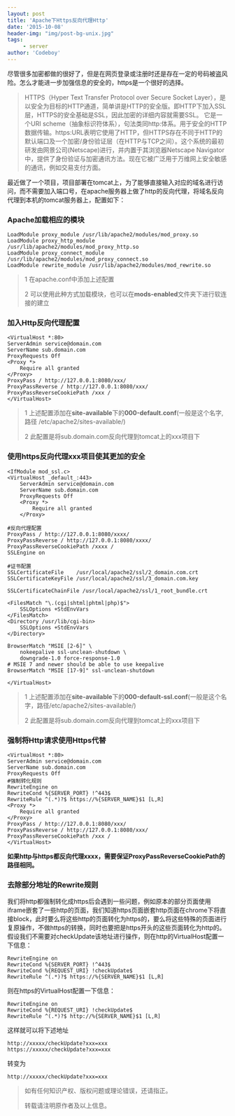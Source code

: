 ```yaml
---
layout: post
title: 'Apache下Https反向代理Http'
date: '2015-10-08'
header-img: "img/post-bg-unix.jpg"
tags:
     - server
author: 'Codeboy'
---
```



尽管很多加密都做的很好了，但是在网页登录或注册时还是存在一定的号码被盗风险。怎么才能进一步加强信息的安全的，https是一个很好的选择。

> HTTPS（Hyper Text Transfer Protocol over Secure Socket Layer），是以安全为目标的HTTP通道，简单讲是HTTP的安全版。即HTTP下加入SSL层，HTTPS的安全基础是SSL，因此加密的详细内容就需要SSL。 它是一个URI scheme（抽象标识符体系），句法类同http:体系。用于安全的HTTP数据传输。https:URL表明它使用了HTTP，但HTTPS存在不同于HTTP的默认端口及一个加密/身份验证层（在HTTP与TCP之间）。这个系统的最初研发由网景公司(Netscape)进行，并内置于其浏览器Netscape Navigator中，提供了身份验证与加密通讯方法。现在它被广泛用于万维网上安全敏感的通讯，例如交易支付方面。
	
最近做了一个项目，项目部署在tomcat上，为了能够直接输入对应的域名进行访问，而不需要加入端口号，在apache服务器上做了http的反向代理，将域名反向代理到本机的tomcat服务器上，配置如下：

### Apache加载相应的模块

	LoadModule proxy_module /usr/lib/apache2/modules/mod_proxy.so
	LoadModule proxy_http_module /usr/lib/apache2/modules/mod_proxy_http.so
	LoadModule proxy_connect_module /usr/lib/apache2/modules/mod_proxy_connect.so
	LoadModule rewrite_module /usr/lib/apache2/modules/mod_rewrite.so

> 1 在apache.conf中添加上述配置
>
> 2 可以使用此种方式加载模块，也可以在**mods-enabled**文件夹下进行软连接的建立


### 加入Http反向代理配置
	
	<VirtualHost *:80>
    ServerAdmin service@domain.com
    ServerName sub.domain.com
    ProxyRequests Off 
    <Proxy *>
        Require all granted
    </Proxy>
    ProxyPass / http://127.0.0.1:8080/xxx/
    ProxyPassReverse / http://127.0.0.1:8080/xxx/
    ProxyPassReverseCookiePath /xxx /
	</VirtualHost>
	
> 1 上述配置添加在**site-available**下的**000-default.conf**(一般是这个名字,路径 /etc/apache2/sites-available/)
>
>  2 此配置是将sub.domain.com反向代理到tomcat上的xxx项目下	


### 使用https反向代理xxx项目使其更加的安全
	
	<IfModule mod_ssl.c>
	<VirtualHost _default_:443>
		ServerAdmin service@domain.com
   		ServerName sub.domain.com
		ProxyRequests Off
   		<Proxy *>
        	Require all granted
   		</Proxy>

	#反向代理配置
    ProxyPass / http://127.0.0.1:8080/xxxx/
    ProxyPassReverse / http://127.0.0.1:8080/xxxx/
    ProxyPassReverseCookiePath /xxxx /
    SSLEngine on
    
	#证书配置
    SSLCertificateFile    /usr/local/apache2/ssl/2_domain.com.crt
    SSLCertificateKeyFile /usr/local/apache2/ssl/3_domain.com.key

    SSLCertificateChainFile /usr/local/apache2/ssl/1_root_bundle.crt

    <FilesMatch "\.(cgi|shtml|phtml|php)$">
        SSLOptions +StdEnvVars
    </FilesMatch>
    <Directory /usr/lib/cgi-bin>
        SSLOptions +StdEnvVars
    </Directory>

    BrowserMatch "MSIE [2-6]" \
        nokeepalive ssl-unclean-shutdown \
        downgrade-1.0 force-response-1.0
    # MSIE 7 and newer should be able to use keepalive
    BrowserMatch "MSIE [17-9]" ssl-unclean-shutdown

	</VirtualHost>
	
> 1 上述配置添加在**site-available**下的**000-default-ssl.conf**(一般是这个名字，路径/etc/apache2/sites-available/)
>
>  2 此配置是将sub.domain.com反向代理到tomcat上的xxx项目下
	
	
	
### 强制将Http请求使用Https代替
	
	<VirtualHost *:80>
    ServerAdmin service@domain.com
    ServerName sub.domain.com
    ProxyRequests Off 
    #强制转化规则
    RewriteEngine on
    RewriteCond %{SERVER_PORT} !^443$
    RewriteRule ^(.*)?$ https://%{SERVER_NAME}$1 [L,R]
    <Proxy *>
        Require all granted
    </Proxy>
    ProxyPass / http://127.0.0.1:8080/xxx/
    ProxyPassReverse / http://127.0.0.1:8080/xxx/
    ProxyPassReverseCookiePath /xxx /
	</VirtualHost>
	
**如果http与https都反向代理xxxx，需要保证ProxyPassReverseCookiePath的路径相同。**

### 去除部分地址的Rewrite规则

我们将http都强制转化成https后会遇到一些问题，例如原本的部分页面使用iframe嵌套了一些http的页面，我们知道https页面嵌套http页面在chrome下将直接block，此时要么将这些http的页面转化为https的，要么将这些特殊的页面进行复原操作，不做https的转换，同时也要把是https开头的这些页面转化为http的。假设我们不需要对checkUpdate该地址进行操作，则在http的VirtualHost配置一下信息：
	
	RewriteEngine on
    RewriteCond %{SERVER_PORT} !^443$
    RewriteCond %{REQUEST_URI} !checkUpdate$
    RewriteRule ^(.*)?$ https://%{SERVER_NAME}$1 [L,R]

则在https的VirtualHost配置一下信息：

	RewriteEngine on
    RewriteCond %{REQUEST_URI} !checkUpdate$
    RewriteRule ^(.*)?$ http://%{SERVER_NAME}$1 [L,R]

这样就可以将下述地址

	http://xxxxx/checkUpdate?xxx=xxx
	https://xxxxx/checkUpdate?xxx=xxx
	
转变为

	http://xxxxx/checkUpdate?xxx=xxx
	
	
> 如有任何知识产权、版权问题或理论错误，还请指正。
>
> 转载请注明原作者及以上信息。
